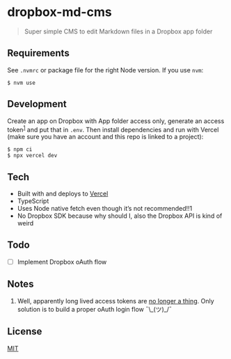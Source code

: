 # dropbox-md-cms

> Super simple CMS to edit Markdown files in a Dropbox app folder

## Requirements

See `.nvmrc` or package file for the right Node version. If you use `nvm`:

```
$ nvm use
```

## Development

Create an app on Dropbox with App folder access only, generate an access token<sup>[1](#fn1)</sup> and put that in `.env`. Then install dependencies and run with Vercel (make sure you have an account and this repo is linked to a project):

```
$ npm ci
$ npx vercel dev
```

## Tech

- Built with and deploys to [Vercel](https://vercel.com/)
- TypeScript
- Uses Node native fetch even though it’s not recommended!!1
- No Dropbox SDK because why should I, also the Dropbox API is kind of weird

## Todo

- [ ] Implement Dropbox oAuth flow

## Notes

1. <a name="fn1"></a> Well, apparently long lived access tokens are [no longer a thing](https://www.dropboxforum.com/t5/Discuss-Dropbox-Developer-API/Long-term-expiration-Token/td-p/593327). Only solution is to build a proper oAuth login flow ¯\\\_(ツ)\_\/¯

## License

[MIT](license)
